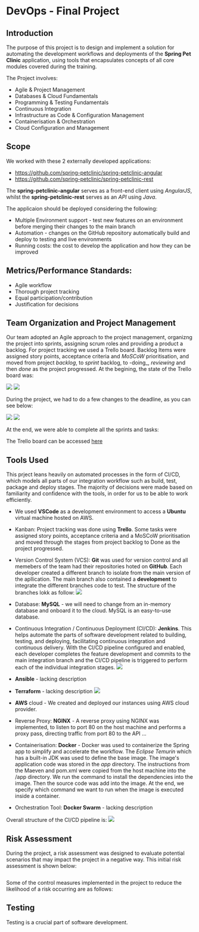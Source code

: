 # DevOps - Final Project

## Introduction

The purpose of this project is to design and implement a solution for automating the development workflows and deployments of the **Spring Pet Clinic** application, using tools that encapsulates concepts of all core modules covered during the training. 

The Project involves:

* Agile & Project Management
* Databases & Cloud Fundamentals
* Programming & Testing Fundamentals
* Continuous Integration
* Infrastructure as Code & Configuration Management
* Containerisation & Orchestration
* Cloud Configuration and Management

## Scope 

We worked with these 2 externally developed applications:

* https://github.com/spring-petclinic/spring-petclinic-angular
* https://github.com/spring-petclinic/spring-petclinic-rest

The **spring-petclinic-angular** serves as a front-end client using _AngularJS_, whilst the **spring-petclinic-rest** serves as an _API_ using _Java_.

The applicaion should be deployed considering the following:
* Multiple Environment support - test new features on an environment before merging their changes to the main branch
* Automation - changes on the GitHub repository automatically build and deploy to testing and live environments
* Running costs: the cost to develop the application and how they can be improved

## Metrics/Performance Standards:

- Agile workflow
- Thorough project tracking
- Equal participation/contribution
- Justification for decisions

## Team Organization and Project Management 

Our team adopted an Agile approach to the project management, organizng the project into sprints, assigning scrum roles and providing a product a backlog. For project tracking we used a Trello board. Backlog Items were assigned story points, acceptance criteria and _MoSCoW_ prioritisation, and moved from project _backlog_, to _sprint_ backlog, to -doing_, _reviewing_ and then _done_ as the project progressed. 
At the begining, the state of the Trello board was:

![](images/trello1.PNG)
![](images/trello2.PNG)

During the project, we had to do a few changes to the deadline, as you can see below:

![](images/trello3.PNG)
![](images/trello4.PNG)

At the end, we were able to complete all the sprints and tasks:
![]()

The Trello board can be accessed [here](https://trello.com/b/LcCodeyy/group-project) 

## Tools Used 

This prject leans heavily on automated processes in the form of CI/CD, which models all parts of our integration workflow such as build, test, package and deploy stages. The majority of decisions were made based on familiarity and confidence with the tools, in order for us to be able to work efficiently.

- We used **VSCode** as a development environment to access a **Ubuntu** virtual machine hosted on AWS.

- Kanban: Project tracking was done using **Trello**. Some tasks were assigned story points, acceptance criteria and a MoSCoW prioritisation and moved through the stages from project backlog to Done as the project progressed.

- Version Control System (VCS): **Git** was used for version control and all memebers of the team had their repositories hoted on **GitHub**. Each developer created a different branch to isolate from the main version of the apllication. The main branch also contained a **development** to integrate the different branches code to test. The structure of the branches lokk as follow:
 ![](images/github.PNG)

- Database: **MySQL** - we will need to change from an in-memory database and onboard it to the cloud. MySQL is an easy-to-use database. 

- Continuous Integration / Continuous Deployment (CI/CD): **Jenkins**. This helps automate the parts of software development related to building, testing, and deploying, facilitating continuous integration and continuous delivery.
With the CI/CD pipeline configured and enabled, each developer completes the feature development and commits to the main integration branch and the CI/CD pipeline is triggered to perform each of the individual integration stages. 
![](images/jenkins.PNG)

- **Ansible** - lacking description

- **Terraform** - lacking description
![](images/terraform.png)

- **AWS** cloud - We created and deployed our instances using AWS cloud provider. 

- Reverse Proxy: **NGINX** - A reverse proxy using NGINX was implemented, to listen to port 80 on the host machine and performs a proxy pass, directing traffic from port 80 to the API ...

- Containerisation: **Docker** - Docker was used to containerize the Spring app to simplify and accelerate the workflow. The _Eclipse Temurin_ which has a built-in JDK was used to define the base image. The image's application code was stored in the _app_ directory. The instructions from the Maeven and pom.xml were copied from the host machine into the /app directory. We run the command to install the dependencies into the image. Then the source code was add into the image. At the end, we specify which command we want to run when the image is executed inside a container. 

- Orchestration Tool: **Docker Swarm** - lacking description

Overall structure of the CI/CD pipeline is:
![](images/tools.png)

## Risk Assessment 

During the project, a risk assessment was designed to evaluate potential scenarios that may impact the project in a negative way. This initial risk assessment is shown below:

![]()

Some of the control measures implemented in the project to reduce the likelihood of a risk occurring are as follows:


## Testing

Testing is a crucial part of software development. 


